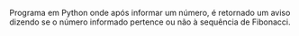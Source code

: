 Programa em Python onde após informar um número, é retornado um aviso dizendo se o número informado pertence ou não à sequência de Fibonacci.
